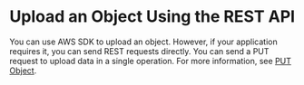 # Upload an Object Using the REST API<a name="UploadObjSingleOpREST"></a>

You can use AWS SDK to upload an object\. However, if your application requires it, you can send REST requests directly\. You can send a PUT request to upload data in a single operation\. For more information, see [PUT Object](https://docs.aws.amazon.com/AmazonS3/latest/API/RESTObjectPUT.html)\.